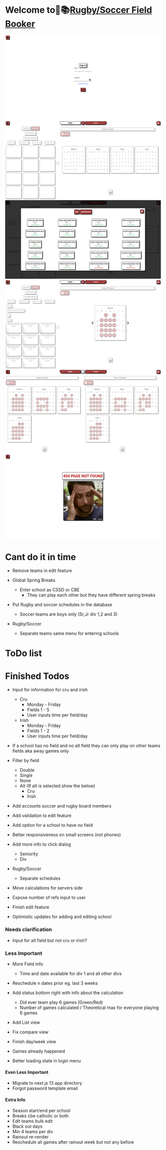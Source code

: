 # Welcome to🏉📚[Rugby/Soccer Field Booker](https://fieldbooker.vercel.app)

![basics](./assets/images/screenshot.png)
![basics](./assets/images/screenshot1.png)
![basics](./assets/images/screenshot2.png)
![basics](./assets/images/screenshot3.png)
![basics](./assets/images/screenshot4.png)
![basics](./assets/images/screenshot5.png)

# Cant do it in time

-   Remove teams in edit feature
-   Global Spring Breaks
    -   Enter school as CSSD or CBE
        -   They can play each other but they have different spring breaks
-   Put Rugby and soccer schedules in the database

    -   Soccer teams are boys only (Sr,Jr div 1,2 and 3)

-   Rugby/Soccer
    -   Separate teams same menu for entering schools

# ToDo list

# Finished Todos

-   Input for information for cru and irish
    -   Cru
        -   Monday - Friday
        -   Fields 1 - 5
        -   User inputs time per field/day
    -   Irish
        -   Monday - Friday
        -   Fields 1 - 2
        -   User inputs time per field/day
-   If a school has no field and no alt field they can only play on other teams fields aka away games only

-   Filter by field

    -   Double
    -   Single
    -   None
    -   Alt (If alt is selected show the below)
        -   Cru
        -   Irish

-   Add accounts soccer and rugby board members
-   Add validation to edit feature
-   Add option for a school to have no field
-   Better responsiveness on small screens (not phones)
-   Add more info to click dialog
    -   Seniority
    -   Div
-   Rugby/Soccer
    -   Separate schedules
-   Move calculations for servers side
-   Expose number of refs input to user
-   Finish edit feature
-   Optimistic updates for adding and editing school

### Needs clarification

-   Input for alt field but not cru or irish?

### Less Important

-   More Field info
    -   Time and date available for div 1 and all other divs
-   Reschedule n dates prior eg. last 3 weeks
-   Add status bottom right with info about the calculation

    -   Did ever team play 6 games (Green/Red)
    -   Number of games calculated / Theoretical max for everyone playing 6 games

-   Add List view
-   Fix compare view
-   Finish day/week view
-   Games already happened
-   Better loading state in login menu

#### Even Less Important

-   Migrate to next.js 13 app directory
-   Forgot password template email

#### Extra Info

-   Season start/end per school
-   Breaks cbe catholic or both
-   Edit teams bulk edit
-   Black out days
-   Min 4 teams per div
-   Rainout re-render
-   Reschedule all games after rainout week but not any before
